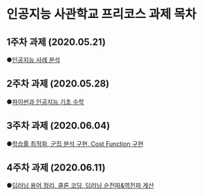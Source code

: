 # 인공지능 사관학교 프리코스 과제 목차

## 1주차 과제 (2020.05.21)
●[인공지능 사례 분석](https://github.com/chabumhee/chabum/blob/master/1%EC%A3%BC%EC%B0%A8%EA%B3%BC%EC%A0%9C.ipynb)

## 2주차 과제 (2020.05.28)
●[파이썬과 인공지능 기초 수학](https://github.com/chabumhee/chabum/blob/master/2%EC%A3%BC%EC%B0%A8%EA%B3%BC%EC%A0%9C.ipynb)

## 3주차 과제 (2020.06.04)
●[학습률 최적화, 군집 분석 구현, Cost Function 구현](https://github.com/chabumhee/chabum/blob/master/3%EC%A3%BC%EC%B0%A8_%EA%B3%BC%EC%A0%9C.ipynb)

## 4주차 과제 (2020.06.11)
●[딥러닝 용어 정리, 클론 코딩, 딥러닝 순전파&역전파 계산](https://github.com/chabumhee/chabum/blob/master/4%EC%A3%BC%EC%B0%A8_%EA%B3%BC%EC%A0%9C.ipynb)

